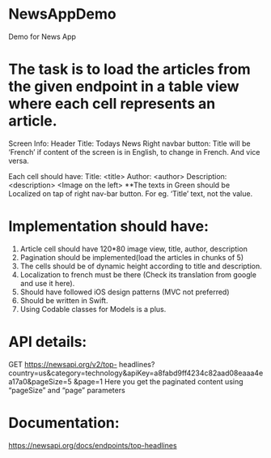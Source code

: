 # NewsAppDemo
Demo for News App

# The task is to load the articles from the given endpoint in a table view where each cell represents an article.

Screen Info:
Header Title: Todays News
Right navbar button: Title will be ‘French’ if content of the screen is in English, to change in French. And
vice versa.

Each cell should have:
Title: &lt;title&gt;
Author: &lt;author&gt;
Description: &lt;description&gt;
&lt;Image on the left&gt;
**The texts in Green should be Localized on tap of right nav-bar button. For eg. ‘Title’ text, not the value.

# Implementation should have:

1. Article cell should have 120*80 image view, title, author, description
2. Pagination should be implemented(load the articles in chunks of 5)
3. The cells should be of dynamic height according to title and description.
4. Localization to french must be there (Check its translation from google and use it here).
5. Should have followed iOS design patterns (MVC not preferred)
6. Should be written in Swift.
7. Using Codable classes for Models is a plus.

# API details:
GET https://newsapi.org/v2/top-
headlines?country=us&amp;category=technology&amp;apiKey=a8fabd9ff4234c82aad08eaaa4ea17a0&amp;pageSize=5
&amp;page=1
Here you get the paginated content using “pageSize” and “page” parameters

# Documentation:

https://newsapi.org/docs/endpoints/top-headlines

